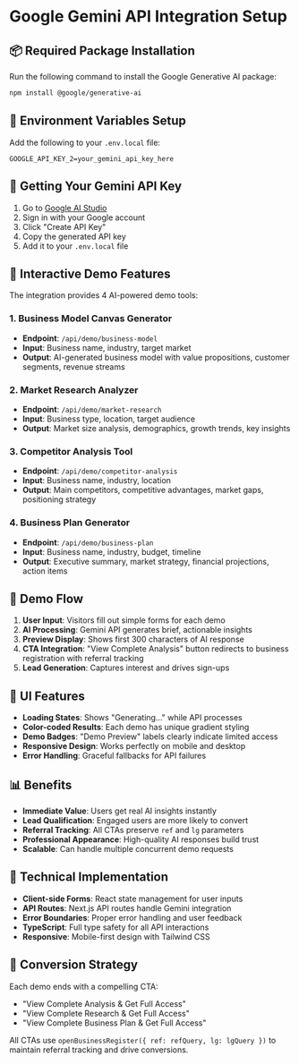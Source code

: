 # Google Gemini API Integration Setup

## 📦 Required Package Installation

Run the following command to install the Google Generative AI package:

```bash
npm install @google/generative-ai
```

## 🔑 Environment Variables Setup

Add the following to your `.env.local` file:

```env
GOOGLE_API_KEY_2=your_gemini_api_key_here
```

## 🚀 Getting Your Gemini API Key

1. Go to [Google AI Studio](https://makersuite.google.com/app/apikey)
2. Sign in with your Google account
3. Click "Create API Key"
4. Copy the generated API key
5. Add it to your `.env.local` file

## 🎯 Interactive Demo Features

The integration provides 4 AI-powered demo tools:

### 1. **Business Model Canvas Generator**
- **Endpoint**: `/api/demo/business-model`
- **Input**: Business name, industry, target market
- **Output**: AI-generated business model with value propositions, customer segments, revenue streams

### 2. **Market Research Analyzer**
- **Endpoint**: `/api/demo/market-research`
- **Input**: Business type, location, target audience
- **Output**: Market size analysis, demographics, growth trends, key insights

### 3. **Competitor Analysis Tool**
- **Endpoint**: `/api/demo/competitor-analysis`
- **Input**: Business name, industry, location
- **Output**: Main competitors, competitive advantages, market gaps, positioning strategy

### 4. **Business Plan Generator**
- **Endpoint**: `/api/demo/business-plan`
- **Input**: Business name, industry, budget, timeline
- **Output**: Executive summary, market strategy, financial projections, action items

## 🔄 Demo Flow

1. **User Input**: Visitors fill out simple forms for each demo
2. **AI Processing**: Gemini API generates brief, actionable insights
3. **Preview Display**: Shows first 300 characters of AI response
4. **CTA Integration**: "View Complete Analysis" button redirects to business registration with referral tracking
5. **Lead Generation**: Captures interest and drives sign-ups

## 🎨 UI Features

- **Loading States**: Shows "Generating..." while API processes
- **Color-coded Results**: Each demo has unique gradient styling
- **Demo Badges**: "Demo Preview" labels clearly indicate limited access
- **Responsive Design**: Works perfectly on mobile and desktop
- **Error Handling**: Graceful fallbacks for API failures

## 📊 Benefits

- **Immediate Value**: Users get real AI insights instantly
- **Lead Qualification**: Engaged users are more likely to convert
- **Referral Tracking**: All CTAs preserve `ref` and `lg` parameters
- **Professional Appearance**: High-quality AI responses build trust
- **Scalable**: Can handle multiple concurrent demo requests

## 🔧 Technical Implementation

- **Client-side Forms**: React state management for user inputs
- **API Routes**: Next.js API routes handle Gemini integration
- **Error Boundaries**: Proper error handling and user feedback
- **TypeScript**: Full type safety for all API interactions
- **Responsive**: Mobile-first design with Tailwind CSS

## 🎯 Conversion Strategy

Each demo ends with a compelling CTA:
- "View Complete Analysis & Get Full Access"
- "View Complete Research & Get Full Access"
- "View Complete Business Plan & Get Full Access"

All CTAs use `openBusinessRegister({ ref: refQuery, lg: lgQuery })` to maintain referral tracking and drive conversions.
